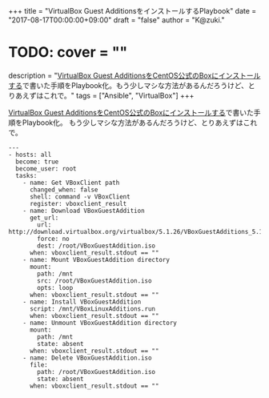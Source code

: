 +++
title = "VirtualBox Guest AdditionsをインストールするPlaybook"
date = "2017-08-17T00:00:00+09:00"
draft = "false"
author = "K@zuki."
# TODO: cover = ""
description = "[VirtualBox Guest AdditionsをCentOS公式のBoxにインストールする](/posts/install-vbox-guest-addition-to-centos7/)で書いた手順をPlaybook化。もう少しマシな方法があるんだろうけど、とりあえずはこれで。"
tags = ["Ansible", "VirtualBox"]
+++


[VirtualBox Guest AdditionsをCentOS公式のBoxにインストールする](/posts/install-vbox-guest-addition-to-centos7/)で書いた手順をPlaybook化。
もう少しマシな方法があるんだろうけど、とりあえずはこれで。

<!--more-->

```
---
- hosts: all
  become: true
  become_user: root
  tasks:
    - name: Get VBoxClient path
      changed_when: false
      shell: command -v VBoxClient
      register: vboxclient_result
    - name: Download VBoxGuestAddition
      get_url:
        url: http://download.virtualbox.org/virtualbox/5.1.26/VBoxGuestAdditions_5.1.26.iso
        force: no
        dest: /root/VBoxGuestAddition.iso
      when: vboxclient_result.stdout == ""
    - name: Mount VBoxGuestAddition directory
      mount:
        path: /mnt
        src: /root/VBoxGuestAddition.iso
        opts: loop
      when: vboxclient_result.stdout == ""
    - name: Install VBoxGuestAddition
      script: /mnt/VBoxLinuxAdditions.run
      when: vboxclient_result.stdout == ""
    - name: Unmount VBoxGuestAddition directory
      mount:
        path: /mnt
        state: absent
      when: vboxclient_result.stdout == ""
    - name: Delete VBoxGuestAddition.iso
      file:
        path: /root/VBoxGuestAddition.iso
        state: absent
      when: vboxclient_result.stdout == ""
```
